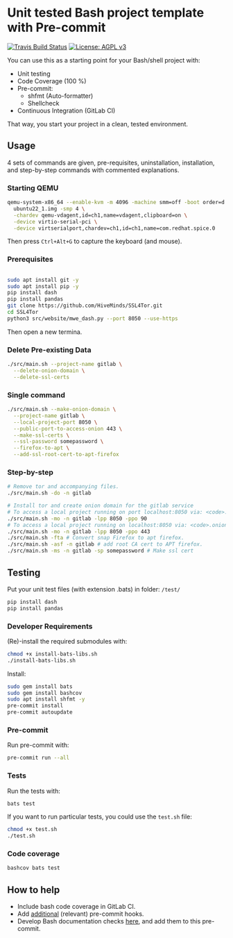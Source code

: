 # Unit tested Bash project template with Pre-commit

[![Travis Build Status](https://img.shields.io/travis/a-t-0/shell_unit_testing_template.svg)](https://travis-ci.org/a-t-0/shell_unit_testing_template)
[![License: AGPL v3](https://img.shields.io/badge/License-AGPL_v3-blue.svg)](https://www.gnu.org/licenses/agpl-3.0)

You can use this as a starting point for your Bash/shell project with:

- Unit testing
- Code Coverage (100 %)
- Pre-commit:
  - shfmt (Auto-formatter)
  - Shellcheck
- Continuous Integration (GitLab CI)

That way, you start your project in a clean, tested environment.

## Usage

4 sets of commands are given, pre-requisites, uninstallation, installation, and
step-by-step commands with commented explanations.

### Starting QEMU

```sh
qemu-system-x86_64 --enable-kvm -m 4096 -machine smm=off -boot order=d \
  ubuntu22_1.img -smp 4 \
  -chardev qemu-vdagent,id=ch1,name=vdagent,clipboard=on \
  -device virtio-serial-pci \
  -device virtserialport,chardev=ch1,id=ch1,name=com.redhat.spice.0
```

Then press `Ctrl+Alt+G` to capture the keyboard (and mouse).

### Prerequisites

```sh

sudo apt install git -y
sudo apt install pip -y
pip install dash
pip install pandas
git clone https://github.com/HiveMinds/SSL4Tor.git
cd SSL4Tor
python3 src/website/mwe_dash.py --port 8050 --use-https
```

Then open a new termina.

### Delete Pre-existing Data

```bash
./src/main.sh --project-name gitlab \
  --delete-onion-domain \
  --delete-ssl-certs
```

### Single command

```bash
./src/main.sh --make-onion-domain \
  --project-name gitlab \
  --local-project-port 8050 \
  --public-port-to-access-onion 443 \
  --make-ssl-certs \
  --ssl-password somepassword \
  --firefox-to-apt \
  --add-ssl-root-cert-to-apt-firefox
```

### Step-by-step

```bash
# Remove tor and accompanying files.
./src/main.sh -do -n gitlab

# Install tor and create onion domain for the gitlab service
# To access a local project running on port localhost:8050 via: <code>.onion:90
./src/main.sh -mo -n gitlab -lpp 8050 -ppo 90
# To access a local project running on localhost:8050 via: <code>.onion:443
./src/main.sh -mo -n gitlab -lpp 8050 -ppo 443
./src/main.sh -fta # Convert snap Firefox to apt firefox.
./src/main.sh -asf -n gitlab # add root CA cert to APT firefox.
./src/main.sh -ms -n gitlab -sp somepassword # Make ssl cert
```

## Testing

Put your unit test files (with extension .bats) in folder: `/test/`

```bash
pip install dash
pip install pandas
```

### Developer Requirements

(Re)-install the required submodules with:

```sh
chmod +x install-bats-libs.sh
./install-bats-libs.sh
```

Install:

```sh
sudo gem install bats
sudo gem install bashcov
sudo apt install shfmt -y
pre-commit install
pre-commit autoupdate
```

### Pre-commit

Run pre-commit with:

```sh
pre-commit run --all
```

### Tests

Run the tests with:

```sh
bats test
```

If you want to run particular tests, you could use the `test.sh` file:

```sh
chmod +x test.sh
./test.sh
```

### Code coverage

```sh
bashcov bats test
```

## How to help

- Include bash code coverage in GitLab CI.
- Add [additional](https://pre-commit.com/hooks.html) (relevant) pre-commit hooks.
- Develop Bash documentation checks
  [here](https://github.com/TruCol/checkstyle-for-bash), and add them to this
  pre-commit.
